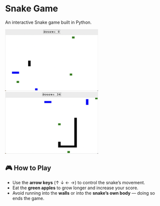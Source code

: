 # Snake Game

An interactive Snake game built in Python.

<p float="left">
  <img src="images/screenshot1.jpeg" width="300" height="200"/>
  <img src="images/screenshot2.jpeg" width="300" height="200"/>
</p>

## 🎮 How to Play

- Use the **arrow keys** (↑ ↓ ← →) to control the snake’s movement.  
- Eat the **green apples** to grow longer and increase your score.  
- Avoid running into the **walls** or into the **snake’s own body** — doing so ends the game.  
